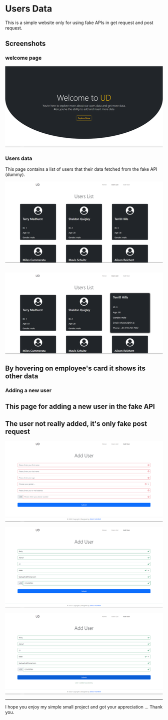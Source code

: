 # Users Data
  
This is a simple website only for using fake APIs in get request and post request.

## Screenshots
  
### welcome page
  
![!welcome](/screenshots/welcome.png)  
  
### Users data
  
This page contains a list of users that their data fetched from the fake API (dummy).
  
![!users-data](/screenshots/users-1.png)  
  
![!users-data](/screenshots/users-2.png)  
---
**By hovering on employee's card it shows its other data**
---
  

### Adding a new user
  
This page for adding a new user in the fake API 
---
**The user not really added, it's only fake post request**
---

![!add-user](/screenshots/add-user-1.png)  
  
![!add-user](/screenshots/add-user-2.png)  
  
![!add-user](/screenshots/add-user-3.png)  
  
  
---
  
I hope you enjoy my simple small project and got your appreciation ... Thank you.